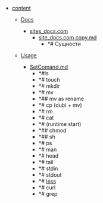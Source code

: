 - <a href = "E:\Node_projects\Node_Way\NBase\_Md\_Index\__Closer\_WEB_API\WHATWG\_Streams\Part_I\content\cat.content\dir.content.md">content</a>
    - <a href = "E:\Node_projects\Node_Way\NBase\_Md\_Index\__Closer\_WEB_API\WHATWG\_Streams\Part_I\content\Docs\cat.Docs\dir.Docs.md">Docs</a>
        - <a href = "E:\Node_projects\Node_Way\NBase\_Md\_Index\__Closer\_WEB_API\WHATWG\_Streams\Part_I\content\Docs\sites_docs.com\cat.sites_docs.com\dir.sites_docs.com.md">sites_docs.com</a>
            - <a href = "E:\Node_projects\Node_Way\NBase\_Md\_Index\__Closer\_WEB_API\WHATWG\_Streams\Part_I\content\Docs\sites_docs.com\site_docs.com copy.md">site_docs.com copy.md</a>
                - *# Сущности
        
    
    - <a href = "E:\Node_projects\Node_Way\NBase\_Md\_Index\__Closer\_WEB_API\WHATWG\_Streams\Part_I\content\Usage\cat.Usage\dir.Usage.md">Usage</a>
        - <a href = "E:\Node_projects\Node_Way\NBase\_Md\_Index\__Closer\_WEB_API\WHATWG\_Streams\Part_I\content\Usage\SetComand.md">SetComand.md</a>
            - *#ls
            - *# touch
            - *# mkdir
            - *# mv
            - *## mv as rename
            - *# cp (dubl + mv)
            - *# rm 
            - *# cat
            - *# (runtime start)
            - *## chmod 
            - *## sh
            - *# ps
            - *# man 
            - *# head
            - *# tail 
            - *# stdin
            - *# stdout
            - *# [less](less/___setcomand.md)
            - *# curl
            - *# grep
    
